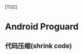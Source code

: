 [TOC]

# Android  Proguard

## 代码压缩(shrink code)

<!--stackedit_data:
eyJoaXN0b3J5IjpbMTg5MzMxMjQ5NV19
-->